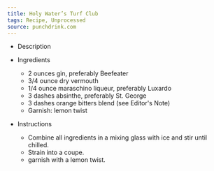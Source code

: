 ```yaml
---
title: Holy Water’s Turf Club
tags: Recipe, Unprocessed
source: punchdrink.com
---
```

- Description

- Ingredients
  - 2 ounces gin, preferably Beefeater
  - 3/4 ounce dry vermouth
  - 1/4 ounce maraschino liqueur, preferably Luxardo
  - 3 dashes absinthe, preferably St. George
  - 3 dashes orange bitters blend (see Editor's Note)
  - Garnish: lemon twist
- Instructions
  - Combine all ingredients in a mixing glass with ice and stir until chilled.
  - Strain into a coupe.
  - garnish with a lemon twist.

